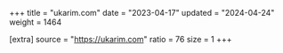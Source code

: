 +++
title = "ukarim.com"
date = "2023-04-17"
updated = "2024-04-24"
weight = 1464

[extra]
source = "https://ukarim.com"
ratio = 76
size = 1
+++
